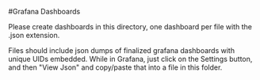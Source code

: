 #Grafana Dashboards

Please create dashboards in this directory, one dashboard per file with the .json extension.

Files should include json dumps of finalized grafana dashboards with unique UIDs embedded.  While in Grafana, just click on the Settings button, and then "View Json" and copy/paste that into a file in this folder.